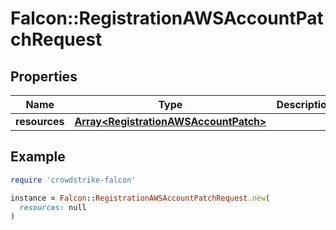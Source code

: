 # Falcon::RegistrationAWSAccountPatchRequest

## Properties

| Name | Type | Description | Notes |
| ---- | ---- | ----------- | ----- |
| **resources** | [**Array&lt;RegistrationAWSAccountPatch&gt;**](RegistrationAWSAccountPatch.md) |  |  |

## Example

```ruby
require 'crowdstrike-falcon'

instance = Falcon::RegistrationAWSAccountPatchRequest.new(
  resources: null
)
```

